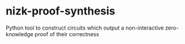 # nizk-proof-synthesis
Python tool to construct circuits which output a non-interactive zero-knowledge proof of their correctness
